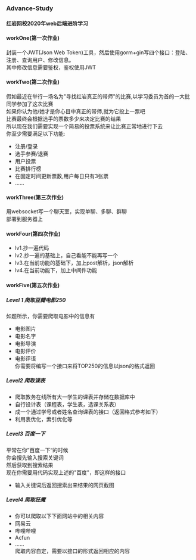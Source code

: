 ### Advance-Study  
#### 红岩网校2020年web后端进阶学习  
#### workOne(第一次作业)  
封装一个JWT(Json Web Token)工具，然后使用gorm+gin写四个接口：登陆、注册、查询用户、修改信息。  
其中修改信息需要鉴权，鉴权使用JWT  
#### workTwo(第二次作业)  
假如最近在举行一场名为"寻找红岩真正的带师"的比赛,以学习委员为首的一大批同学参加了这次比赛  
如果你认为他/她才是你心目中真正的带师,就为它投上一票吧  
比赛最终会根据选手的票数多少来决定比赛的结果  
所以现在我们需要实现一个简易的投票系统来让比赛正常地进行下去  
你至少需要满足以下功能:  
- 注册/登录  
- 选手参赛/退赛  
- 用户投票  
- 比赛排行榜  
- 在固定时间更新票数,用户每日只有3张票  
- ......  
#### workThree(第三次作业)  
用websocket写一个聊天室，实现单聊、多聊、群聊  
部署到服务器上  
#### workFour(第四次作业)  
- lv1.抄一遍代码  
- lv2.抄一遍的基础上，自己看能不能再写一个  
- lv3.在当前功能的基础下，加上post解析，json解析  
- lv4.在当前功能下，加上中间件功能  
#### workFive(第五次作业)  
##### Level 1 爬取豆瓣电影250  
如题所示，你需要爬取电影中的信息有  
- 电影图片  
- 电影名字  
- 电影导演  
- 电影评价  
- 电影评语  
你需要将编写一个接口来将TOP250的信息以json的格式返回  
##### Level2 爬取课表  
- 爬取教务在线所有⼤⼀学⽣的课表并存储在数据库中  
- ⾃⾏设计表（课程表，学⽣表，选课关系表）  
- 成⼀个通过学号或者姓名查询课表的接⼝（返回格式参考如下）  
- 利⽤表优化，索引优化等  
##### Level3  百度一下  
平常在你”百度一下“的时候  
你会搜先输入搜索关键词  
然后获取到搜索结果  
现在你需要用代码实现上述的"百度"，即这样的接口  
- 输入关键词后返回搜索出来结果的网页截图  
##### Level4 爬取狂魔  
- 你可以爬取以下下面网站中的相关内容  
- 网易云  
- 哔哩哔哩  
- Acfun  
- ......  
爬取内容自定，需要以接口的形式返回相应的内容  
